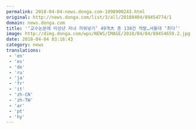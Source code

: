 ```yaml
---
permalink: 2018-04-04-news.donga.com-1098900243.html
original: http://news.donga.com/list/3/all/20180404/89454774/1
domain: news.donga.com
title: '‘교수논문에 미성년 자녀 끼워넣기’ 49개大 총 138건 적발…서울대 ‘최다’'
image: http://dimg.donga.com/wps/NEWS/IMAGE/2018/04/04/89454659.2.jpg
date: 2018-04-04 03:16:43
category: news
translations: 
 - 'en'
 - 'es'
 - 'de'
 - 'ru'
 - 'ja'
 - 'fr'
 - 'it'
 - 'zh-CN'
 - 'zh-TW'
 - 'ar'
 - 'pt'
 - 'hy'
---
```


